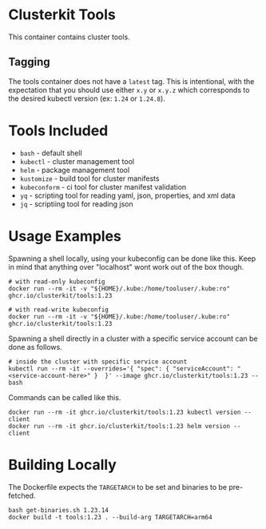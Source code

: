 # Clusterkit Tools
This container contains cluster tools.

## Tagging
The tools container does not have a `latest` tag. This is intentional, with the expectation that you should use either `x.y` or `x.y.z` which corresponds to the desired kubectl version (ex: `1.24` or `1.24.8`).

# Tools Included
- `bash` - default shell
- `kubectl` - cluster management tool
- `helm` -  package management tool
- `kustomize` - build tool for cluster manifests
- `kubeconform` - ci tool for cluster manifest validation
- `yq` - scripting tool for reading yaml, json, properties, and xml data
- `jq` - scriptiing tool for reading json

# Usage Examples
Spawning a shell locally, using your kubeconfig can be done like this. Keep in mind that anything over "localhost" wont work out of the box though.
```
# with read-only kubeconfig
docker run --rm -it -v "${HOME}/.kube:/home/tooluser/.kube:ro" ghcr.io/clusterkit/tools:1.23

# with read-write kubeconfig
docker run --rm -it -v "${HOME}/.kube:/home/tooluser/.kube:ro" ghcr.io/clusterkit/tools:1.23
```

Spawning a shell directly in a cluster with a specific service account can be done as follows.
```
# inside the cluster with specific service account
kubectl run --rm -it --overrides='{ "spec": { "serviceAccount": "<service-account-here>" }  }' --image ghcr.io/clusterkit/tools:1.23 -- bash
```

Commands can be called like this.
```
docker run --rm -it ghcr.io/clusterkit/tools:1.23 kubectl version --client
docker run --rm -it ghcr.io/clusterkit/tools:1.23 helm version --client
```

# Building Locally
The Dockerfile expects the `TARGETARCH` to be set and binaries to be pre-fetched.
```
bash get-binaries.sh 1.23.14
docker build -t tools:1.23 . --build-arg TARGETARCH=arm64
```
